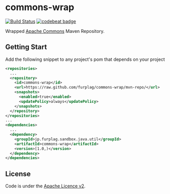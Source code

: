 # commons-wrap
[![Build Status](https://travis-ci.org/furplag/commons-wrap.svg?branch=master)](https://travis-ci.org/furplag/commons-wrap)
[![codebeat badge](https://codebeat.co/badges/0acfc653-585a-42ed-af6a-d12f26b225d1)](https://codebeat.co/projects/github-com-furplag-commons-wrap)

Wrapped [Apache Commons](http://commons.apache.org/) Maven Repository.

## Getting Start
Add the following snippet to any project's pom that depends on your project
```xml
<repositories>
  ...
  <repository>
    <id>commons-wrap</id>
    <url>https://raw.github.com/furplag/commons-wrap/mvn-repo/</url>
    <snapshots>
      <enabled>true</enabled>
      <updatePolicy>always</updatePolicy>
    </snapshots>
  </repository>
</repositories>
...
<dependencies>
  ...
  <dependency>
    <groupId>jp.furplag.sandbox.java.util</groupId>
    <artifactId>commons-wrap</artifactId>
    <version>[1.0,)</version>
  </dependency>
</dependencies>
```

## License
Code is under the [Apache Licence v2](LICENCE).
